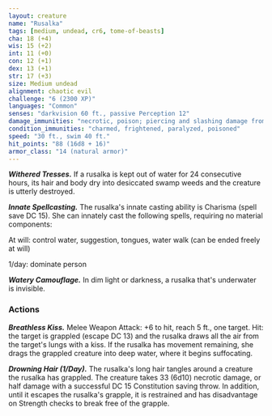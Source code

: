 ```yaml
---
layout: creature
name: "Rusalka"
tags: [medium, undead, cr6, tome-of-beasts]
cha: 18 (+4)
wis: 15 (+2)
int: 11 (+0)
con: 12 (+1)
dex: 13 (+1)
str: 17 (+3)
size: Medium undead
alignment: chaotic evil
challenge: "6 (2300 XP)"
languages: "Common"
senses: "darkvision 60 ft., passive Perception 12"
damage_immunities: "necrotic, poison; piercing and slashing damage from nonmagical weapons"
condition_immunities: "charmed, frightened, paralyzed, poisoned"
speed: "30 ft., swim 40 ft."
hit_points: "88 (16d8 + 16)"
armor_class: "14 (natural armor)"
---
```


***Withered Tresses.*** If a rusalka is kept out of water for 24 consecutive hours, its hair and body dry into desiccated swamp weeds and the creature is utterly destroyed.

***Innate Spellcasting.*** The rusalka's innate casting ability is Charisma (spell save DC 15). She can innately cast the following spells, requiring no material components:

At will: control water, suggestion, tongues, water walk (can be ended freely at will)

1/day: dominate person

***Watery Camouflage.*** In dim light or darkness, a rusalka that's underwater is invisible.

### Actions

***Breathless Kiss.*** Melee Weapon Attack: +6 to hit, reach 5 ft., one target. Hit: the target is grappled (escape DC 13) and the rusalka draws all the air from the target's lungs with a kiss. If the rusalka has movement remaining, she drags the grappled creature into deep water, where it begins suffocating.

***Drowning Hair (1/Day).*** The rusalka's long hair tangles around a creature the rusalka has grappled. The creature takes 33 (6d10) necrotic damage, or half damage with a successful DC 15 Constitution saving throw. In addition, until it escapes the rusalka's grapple, it is restrained and has disadvantage on Strength checks to break free of the grapple.

